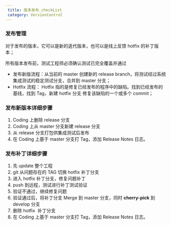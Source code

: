 ```yaml
---
 title: 版本发布_checkList
 category: VersionControl
---
```


### 发布管理

对于发布的版本，它可以是新的迭代版本，也可以是线上反馈 hotfix 的补丁版本；

所有版本发布前，测试工程师必须确认测试已完全覆盖并通过

- 发布新版流程：从当前的 master 创建新的 release branch，将测试经过系统集成测试的稳定测试分支，合并到 master 分支；
- Hotfix 流程： Hotfix 指的是修复已经发布的程序中的缺陷。找到已经发布的基线，找到 Tag，新建 hotfix 分支 修复该缺陷的一个或多个 commit；

### 发布新版本详细步骤

1.  Coding 上删除 release 分支
2.  Coding 上从 master 分支新建 release 分支
3.  从 release 分支打包供集成测试后发布
4.  在 Coding 上基于 master 分支打 Tag，添加 Release Notes 日志。

### 发布补丁详细步骤

1.  先 update 整个工程
2.  git 从问题存在的 TAG 切换 hotfix 补丁分支
3.  进入 hotfix 补丁分支，修复问题补丁
4.  push 到远程，测试进行补丁测试验证
5.  验证不通过，继续修复问题
6.  验证通过后，将补丁分支 Merge 到 master 分支，同时 **cherry-pick** 到 develop 分支
7.  删除 hotfix  补丁分支
8.  在 Coding 上基于 master 分支打 Tag，添加 Release Notes 日志。
